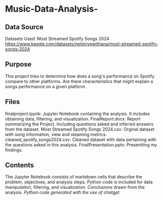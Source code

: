 # Music-Data-Analysis-

## Data Source
Datasets Used: Most Streamed Spotify Songs 2024
https://www.kaggle.com/datasets/nelgiriyewithana/most-streamed-spotify-songs-2024


## Purpose
This project tries to determine how does a song's performance on Spotify compare to other platforms. Are there characteristics that might explain a songs performance on a given platform.



## Files
finalproject.ipynb: Jupyter Notebook containing the analysis. It includes obtaining data, filtering, and visualization.
FinalReport.docx: Report summarizing the Project. Including questions asked and inferred answers from the dataset. 
Most Streamed Spotify Songs 2024.csv: Orginal dataset with song information, view and steaming metrics. 
cleaned_spotify_songs2024.csv: Cleaned dataset with data pertaining with the questions asked in this analysis.
FinalPresentation.pptx: Presentting my findings. 

## Contents
The Jupyter Notebook consists of markdown cells that describe the problem, objectives, and analysis steps.
Python code is included for data manipulation, filtering, and visualization.
Conclusions drawn from the analysis.
*Python code generated with the use of chatgpt*

